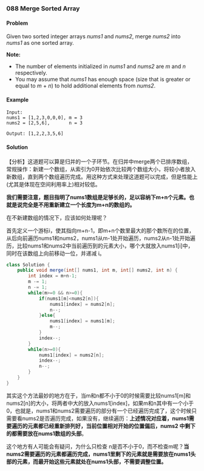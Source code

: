 ### 088 Merge Sorted Array

#### Problem

Given two sorted integer arrays *nums1* and *nums2*, merge *nums2* into *nums1* as one sorted array.

**Note:**

- The number of elements initialized in *nums1* and *nums2* are *m* and *n* respectively.
- You may assume that *nums1* has enough space (size that is greater or equal to *m* + *n*) to hold additional elements from *nums2*.

 

#### Example

```
Input:
nums1 = [1,2,3,0,0,0], m = 3
nums2 = [2,5,6],       n = 3

Output: [1,2,2,3,5,6]
```



#### Solution

【分析】这道题可以算是归并的一个子环节。在归并中merge两个已排序数组，常规操作：新建一个数组，从索引为0开始依次比较两个数组大小，将较小者放入新数组，直到两个数组遍历完成。用这种方式来处理这道题可以完成，但是性能上(尤其是体现在空间利用率上)相对较低。 

**我们需要注意，题目指明了nums1数组是足够长的，足以容纳下m+n个元素。也就是说完全是不用重新建立一个长度为m+n的数组的。**

在不新建数组的情况下，应该如何处理呢？

首先定义一个游标i，使其指向m+n-1，即m+n个数里最大的那个数所在的位置，从后向前遍历nums1和nums2，nums1从m-1处开始遍历，nums2从n-1处开始遍历，比较nums1和nums2中当前遍历到的元素大小，哪个大就放入nums1[i]中，同时在该数组上向前移动一位，并递减 i。

```java
class Solution {
    public void merge(int[] nums1, int m, int[] nums2, int n) {
        int index = m+n-1;
        m -= 1;
        n -= 1;
        while(m>=0 && n>=0){
            if(nums1[m]<nums2[n]){
                nums1[index] = nums2[n];
                n--;
            }else{
                nums1[index] = nums1[m];
                m--;
            }
            index--;
        }
        while(n>=0){
            nums1[index] = nums2[n];
            index--;
            n--;
        }
    }
}
```

其实这个方法最妙的地方在于，当m和n都不小于0的时候需要比较nums1[m]和nums2[n]的大小，将两者中大的放入nums1[index]，如果m和n其中有一个小于0，也就是，nums1和nums2需要遍历的部分有一个已经遍历完成了，这个时候只需要看nums2是否遍历完成，如果没有，继续遍历：**上述情况对应着，nums1需要遍历的元素都已经重新排列好，当前位置相对开始的位置偏后，nums2 中剩下的都需要放在nums1数组的头部**。

这个地方有人可能会有疑问，为什么只检查 n是否不小于0，而不检查m呢？**当nums2需要遍历的元素都遍历完成，nums1里剩下的元素就是需要放在nums1头部的元素，而最开始这些元素就处在nums1头部，不需要调整位置。**



